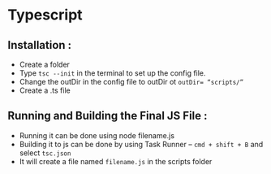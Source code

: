 # Typescript

## Installation :

- Create a folder
- Type `tsc --init` in the terminal to set up the config file.
- Change the outDir in the config file to outDir ot `outDir= “scripts/”`
- Create a .ts file

## Running and Building the Final JS File :

- Running it can be done using node filename.js
- Building it to js can be done by using Task Runner – `cmd + shift + B` and select `tsc.json`
- It will create a file named `filename.js` in the scripts folder
